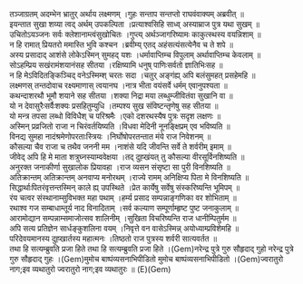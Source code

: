 

  
तञ्जाग्रतम् अदम्भेन भ्रातुर् अर्थाय लक्ष्मणम् ।गुहः सन्ताप सन्तप्तो राघवंवाक्यम् अब्रवीत्  ॥   
इयन्तात सुखा शय्या त्वद् अर्थम् उपकल्पिता ।प्रत्याश्वसिहि साध्व् अस्याम्राज पुत्र यथा सुखम्  ॥   
उचितोऽयञ्जनः सर्वः क्लेशानाम्त्वंसुखोचितः ।गुप्त्य् अर्थञ्जागरिष्यामः काकुत्स्थस्य वयन्निशाम्  ॥   
न हि रामात् प्रियतरो ममास्ति भुवि कश्चन ।ब्रवीम्य् एतद् अहंसत्यंसत्येनैव च ते शपे  ॥   
अस्य प्रसादाद् आशंसे लोकेऽस्मिन् सुमहद् यशः ।धर्मावाप्तिम्च विपुलाम् अर्थावाप्तिम्च केवलाम्  ॥   
सोऽहम्प्रिय सखंरामंशयानंसह सीतया ।रक्षिष्यामि धनुष् पाणिःसर्वतो ज्ञातिभिःसह  ॥   
न हि मेऽविदितङ्किञ्चिद् वनेऽस्मिम्श् चरतः सदा ।चतुर् अङ्गंह्य् अपि बलंसुमहत् प्रसहेमहि  ॥   
लक्ष्मणस् तन्तदोवाच रक्ष्यमाणास् त्वयानघ ।नात्र भीता वयंसर्वे धर्मम् एवानुपश्यता  ॥   
कथन्दाशरथौ भूमौ शयाने सह सीतया ।शक्या निद्रा मया लब्धुम्जीवितंवा सुखानि वा  ॥   
यो न देवासुरैःसर्वैःशक्यः प्रसहितुम्युधि ।तम्पश्य सुख संविष्टन्तृणेषु सह सीतया  ॥   
यो मन्त्र तपसा लब्धो विविधैश् च परिश्रमैः ।एको दशरथस्यैष पुत्रः सदृश लक्षणः  ॥   
अस्मिन् प्रव्रजितो राजा न चिरंवर्तयिष्यति ।विधवा मेदिनी नूनङ्क्षिप्रम् एव भविष्यति  ॥   
विनद्य सुमहा नादंश्रमेणोपरताःस्त्रियः ।निर्घोषोपरतन्तात मंये राज निवेशनम्  ॥   
कौसल्या चैव राजा च तथैव जननी मम ।नाशंसे यदि जीवन्ति सर्वे ते शर्वरीम् इमाम्  ॥   
जीवेद् अपि हि मे माता शत्रुघ्नस्याम्ववेक्षया ।तद् दुह्खंयत् तु कौसल्या वीरसूर्विनशिष्यति  ॥   
अनुरक्त जनाकीर्णा सुखालोक प्रियावहा ।राज व्यसन संसृष्टा सा पुरी विनशिष्यति  ॥   
अतिक्रान्तम् अतिक्रान्तम् अनवाप्य मनोरथम् ।राज्ये रामम् अनिक्षिप्य पिता मे विनशिष्यति  ॥   
सिद्धार्थाःपितरंवृत्तन्तस्मिन् काले ह्य् उपस्थिते ।प्रेत कार्येषु सर्वेषु संस्करिष्यन्ति भूमिपम्  ॥   
रंय चत्वर संस्थानाम्सुविभक्त महा पथाम् ।हर्म्य प्रसाद सम्पन्नाङ्गणिका वर शोभिताम्  ॥   
रथाश्व गज सम्बाधाम्तूर्य नाद विनादिताम् ।सर्व कल्याण सम्पूर्णाम्हृष्ट पुष्ट जनाकुलाम्  ॥   
आरामोद्यान सम्पन्नाम्समाजोत्सव शालिनीम् ।सुखिता विचरिष्यन्ति राज धानीम्पितुर्मम  ॥   
अपि सत्य प्रतिज्ञेन सार्धङ्कुशलिना वयम् ।निवृत्ते वन वासेऽस्मिन्न् अयोध्याम्प्रविशेमहि  ॥   
परिदेवयमानस्य दुह्खार्तस्य महात्मनः ।तिष्ठतो राज पुत्रस्य शर्वरी सात्यवर्तत  ॥   
तथा हि सत्यम्ब्रुवति प्रजा हिते तथा हि सत्यम्ब्रुवति प्रजा हिते ।(Gem)नरेन्द्र पुत्रे गुरु सौहृदाद् गुहो नरेन्द्र पुत्रे गुरु सौहृदाद् गुहः ।(Gem)मुमोच बाष्पंव्यसनाभिपीडितो मुमोच बाष्पंव्यसनाभिपीडितो ।(Gem)ज्वरातुरो नाग;इव व्यथातुरो ज्वरातुरो नाग;इव व्यथातुरः  ॥ (E)(Gem)  

